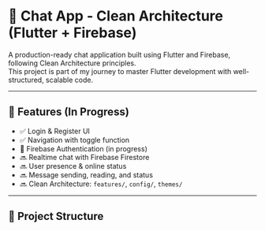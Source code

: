 # 💬 Chat App - Clean Architecture (Flutter + Firebase)

A production-ready chat application built using Flutter and Firebase, following Clean Architecture principles.  
This project is part of my journey to master Flutter development with well-structured, scalable code.

---

## 🚀 Features (In Progress)

- ✅ Login & Register UI
- ✅ Navigation with toggle function
- 🔄 Firebase Authentication (in progress)
- 🔜 Realtime chat with Firebase Firestore
- 🔜 User presence & online status
- 🔜 Message sending, reading, and status
- 🔜 Clean Architecture: `features/`, `config/`, `themes/`

---

## 📁 Project Structure
